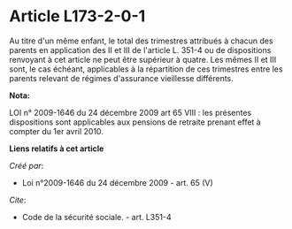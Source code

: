 # Article L173-2-0-1

Au titre d'un même enfant, le total des trimestres attribués à chacun des parents en application des II et III de l'article
L. 351-4 ou de dispositions renvoyant à cet article ne peut être supérieur à quatre. Les mêmes II et III sont, le cas
échéant, applicables à la répartition de ces trimestres entre les parents relevant de régimes d'assurance vieillesse
différents.

**Nota:**

LOI n° 2009-1646 du 24 décembre 2009 art 65 VIII : les présentes dispositions sont applicables aux pensions de retraite
prenant effet à compter du 1er avril 2010.

**Liens relatifs à cet article**

_Créé par_:

  - Loi n°2009-1646 du 24 décembre 2009 - art. 65 (V)

_Cite_:

  - Code de la sécurité sociale. - art. L351-4
